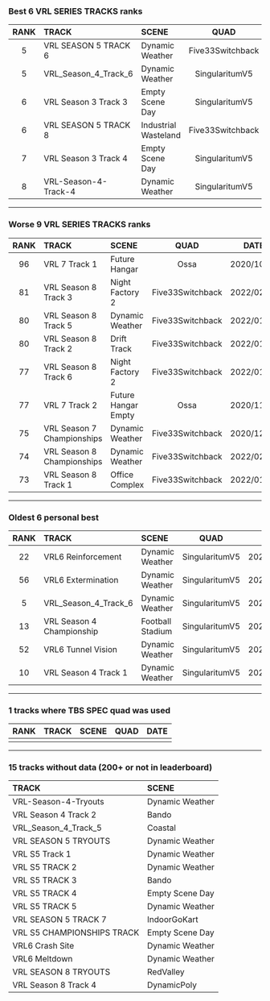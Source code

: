 ### Best 6 VRL SERIES TRACKS ranks
|RANK|TRACK|SCENE|QUAD|DATE|
|:---:|:---|:---|:---:|:---:|
|5|VRL SEASON 5 TRACK 6|Dynamic Weather|Five33Switchback|2020/12/03|
|5|VRL_Season_4_Track_6|Dynamic Weather|SingularitumV5|2020/04/12|
|6|VRL Season 3 Track 3|Empty Scene Day|SingularitumV5|2020/05/15|
|6|VRL SEASON 5 TRACK 8|Industrial Wasteland|Five33Switchback|2020/12/03|
|7|VRL Season 3 Track 4|Empty Scene Day|SingularitumV5|2020/05/13|
|8|VRL-Season-4-Track-4|Dynamic Weather|SingularitumV5|2020/04/17|
---
### Worse 9 VRL SERIES TRACKS ranks
|RANK|TRACK|SCENE|QUAD|DATE|
|:---:|:---|:---|:---:|:---:|
|96|VRL 7 Track 1|Future Hangar|Ossa|2020/10/27|
|81|VRL Season 8 Track 3|Night Factory 2|Five33Switchback|2022/02/08|
|80|VRL Season 8 Track 5|Dynamic Weather|Five33Switchback|2022/01/19|
|80|VRL Season 8 Track 2|Drift Track|Five33Switchback|2022/01/16|
|77|VRL Season 8 Track 6|Night Factory 2|Five33Switchback|2022/01/19|
|77|VRL 7 Track 2|Future Hangar Empty|Ossa|2020/11/03|
|75|VRL Season 7 Championships|Dynamic Weather|Five33Switchback|2020/12/31|
|74|VRL Season 8 Championships|Dynamic Weather|Five33Switchback|2022/02/08|
|73|VRL Season 8 Track 1|Office Complex|Five33Switchback|2022/01/20|
---
### Oldest 6 personal best
|RANK|TRACK|SCENE|QUAD|DATE|
|:---:|:---|:---|:---:|:---:|
|22|VRL6 Reinforcement|Dynamic Weather|SingularitumV5|2020/04/06|
|56|VRL6 Extermination|Dynamic Weather|SingularitumV5|2020/04/07|
|5|VRL_Season_4_Track_6|Dynamic Weather|SingularitumV5|2020/04/12|
|13|VRL Season 4 Championship|Football Stadium|SingularitumV5|2020/04/13|
|52|VRL6 Tunnel Vision|Dynamic Weather|SingularitumV5|2020/04/15|
|10|VRL Season 4 Track 1|Dynamic Weather|SingularitumV5|2020/04/17|
---
### 1 tracks where TBS SPEC quad was used
|RANK|TRACK|SCENE|QUAD|DATE|
|:---:|:---|:---|:---:|:---:|
||||||
---
### 15 tracks without data (200+ or not in leaderboard)
|TRACK|SCENE|
|:---|:---|
|VRL-Season-4-Tryouts|Dynamic Weather|
|VRL Season 4 Track 2|Bando|
|VRL_Season_4_Track_5|Coastal|
|VRL SEASON 5 TRYOUTS|Dynamic Weather|
|VRL S5 Track 1|Dynamic Weather|
|VRL S5 TRACK 2|Dynamic Weather|
|VRL S5 TRACK 3|Bando|
|VRL S5 TRACK 4|Empty Scene Day|
|VRL S5 TRACK 5|Dynamic Weather|
|VRL SEASON 5 TRACK 7|IndoorGoKart|
|VRL S5 CHAMPIONSHIPS TRACK|Empty Scene Day|
|VRL6 Crash Site|Dynamic Weather|
|VRL6 Meltdown|Dynamic Weather|
|VRL SEASON 8 TRYOUTS|RedValley|
|VRL Season 8 Track 4|DynamicPoly|
